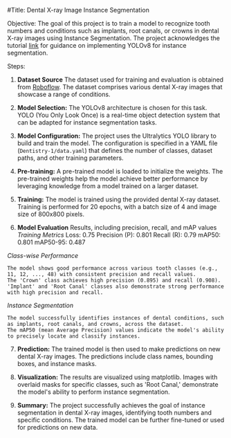 #Title: Dental X-ray Image Instance Segmentation

Objective: The goal of this project is to train a model to recognize tooth numbers and conditions such as implants, root canals, or crowns in dental X-ray images using Instance Segmentation. The project acknowledges the tutorial [link](https://www.youtube.com/watch?v=ytlhMAF6ok0&t=1736s) for guidance on implementing YOLOv8 for instance segmentation.

Steps:

1. **Dataset Source** The dataset used for training and evaluation is obtained from [Roboflow](https://universe.roboflow.com/bassem-ahmed-ouwsa/dentistry-vbril). The dataset comprises various dental X-ray images that showcase a range of conditions. 

2. **Model Selection:** The YOLOv8 architecture is chosen for this task. YOLO (You Only Look Once) is a real-time object detection system that can be adapted for instance segmentation tasks.

3. **Model Configuration:** The project uses the Ultralytics YOLO library to build and train the model. The configuration is specified in a YAML file (`Dentistry-1/data.yaml`) that defines the number of classes, dataset paths, and other training parameters.

4. **Pre-training:** A pre-trained model is loaded to initialize the weights. The pre-trained weights help the model achieve better performance by leveraging knowledge from a model trained on a larger dataset.

5. **Training:** The model is trained using the provided dental X-ray dataset. Training is performed for 20 epochs, with a batch size of 4 and image size of 800x800 pixels.


6. **Model Evaluation**  Results, including precision, recall, and mAP values 
  *Training Metrics*
              Loss: 0.75
              Precision (P): 0.801
              Recall (R): 0.79
              mAP50: 0.801
              mAP50-95: 0.487

  *Class-wise Performance*

    The model shows good performance across various tooth classes (e.g., 11, 12, ..., 48) with consistent precision and recall values.
    The 'Crown' class achieves high precision (0.895) and recall (0.908).
    'Implant' and 'Root Canal' classes also demonstrate strong performance with high precision and recall.

 *Instance Segmentation*

    The model successfully identifies instances of dental conditions, such as implants, root canals, and crowns, across the dataset.
    The mAP50 (mean Average Precision) values indicate the model's ability to precisely locate and classify instances.


7. **Prediction:** The trained model is then used to make predictions on new dental X-ray images. The predictions include class names, bounding boxes, and instance masks.

8. **Visualization:** The results are visualized using matplotlib. Images with overlaid masks for specific classes, such as 'Root Canal,' demonstrate the model's ability to perform instance segmentation.

9. **Summary:** The project successfully achieves the goal of instance segmentation in dental X-ray images, identifying tooth numbers
and specific conditions. The trained model can be further fine-tuned or used for predictions on new data.





